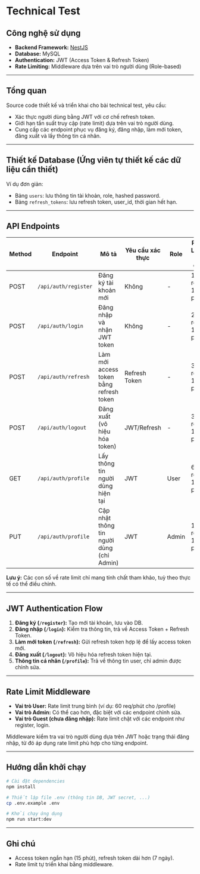# Technical Test

## Công nghệ sử dụng

- **Backend Framework:** [NestJS](https://nestjs.com/)
- **Database:** MySQL
- **Authentication:** JWT (Access Token & Refresh Token)
- **Rate Limiting:** Middleware dựa trên vai trò người dùng (Role-based)

---

## Tổng quan

Source code thiết kế và triển khai cho bài technical test, yêu cầu:
- Xác thực người dùng bằng JWT với cơ chế refresh token.
- Giới hạn tần suất truy cập (rate limit) dựa trên vai trò người dùng.
- Cung cấp các endpoint phục vụ đăng ký, đăng nhập, làm mới token, đăng xuất và lấy thông tin cá nhân.

---

## Thiết kế Database (Ứng viên tự thiết kế các dữ liệu cần thiết)

Ví dụ đơn giản:
- Bảng `users`: lưu thông tin tài khoản, role, hashed password.
- Bảng `refresh_tokens`: lưu refresh token, user_id, thời gian hết hạn.

---

## API Endpoints

| Method | Endpoint              | Mô tả                                                   | Yêu cầu xác thực | Role    | Rate Limit (ví dụ) |
|--------|-----------------------|---------------------------------------------------------|------------------|---------|--------------------|
| POST   | `/api/auth/register`  | Đăng ký tài khoản mới                                   | Không            | -       | 10 req / 1 phút    |
| POST   | `/api/auth/login`     | Đăng nhập và nhận JWT token                             | Không            | -       | 20 req / 1 phút    |
| POST   | `/api/auth/refresh`   | Làm mới access token bằng refresh token                 | Refresh Token    | -       | 30 req / 1 phút    |
| POST   | `/api/auth/logout`    | Đăng xuất (vô hiệu hóa token)                           | JWT/Refresh      | -       | 30 req / 1 phút    |
| GET    | `/api/auth/profile`   | Lấy thông tin người dùng hiện tại                       | JWT              | User    | 60 req / 1 phút    |
| PUT    | `/api/auth/profile`   | Cập nhật thông tin người dùng (chỉ Admin)               | JWT              | Admin   | 100 req / 1 phút   |

**Lưu ý:** Các con số về rate limit chỉ mang tính chất tham khảo, tuỳ theo thực tế có thể điều chỉnh.

---

## JWT Authentication Flow

1. **Đăng ký (`/register`):** Tạo mới tài khoản, lưu vào DB.
2. **Đăng nhập (`/login`):** Kiểm tra thông tin, trả về Access Token + Refresh Token.
3. **Làm mới token (`/refresh`):** Gửi refresh token hợp lệ để lấy access token mới.
4. **Đăng xuất (`/logout`):** Vô hiệu hóa refresh token hiện tại.
5. **Thông tin cá nhân (`/profile`):** Trả về thông tin user, chỉ admin được chỉnh sửa.

---

## Rate Limit Middleware

- **Vai trò User:** Rate limit trung bình (ví dụ: 60 req/phút cho /profile)
- **Vai trò Admin:** Có thể cao hơn, đặc biệt với các endpoint chỉnh sửa.
- **Vai trò Guest (chưa đăng nhập):** Rate limit chặt với các endpoint như register, login.

Middleware kiểm tra vai trò người dùng dựa trên JWT hoặc trạng thái đăng nhập, từ đó áp dụng rate limit phù hợp cho từng endpoint.

---

## Hướng dẫn khởi chạy

```bash
# Cài đặt dependencies
npm install

# Thiết lập file .env (thông tin DB, JWT secret, ...)
cp .env.example .env

# Khởi chạy ứng dụng
npm run start:dev
```

---

## Ghi chú

- Access token ngắn hạn (15 phút), refresh token dài hơn (7 ngày).
- Rate limit tự triển khai bằng middleware.

